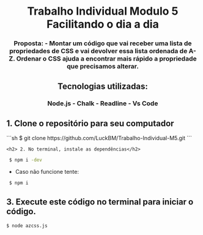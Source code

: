 
<h1 align="center"> Trabalho Individual Modulo 5
Facilitando o dia a dia </h1>

<h3 align="center"> Proposta:
- Montar um código que vai receber uma lista de propriedades de CSS e vai devolver essa lista ordenada de A-Z. Ordenar o CSS ajuda a encontrar mais rápido a propriedade que precisamos alterar. </h3>


<h2 align="center"> Tecnologias utilizadas: </h2>

<h3 align="center"> Node.js - Chalk - Readline - Vs Code <h3>
  
  
  <h2> 1. Clone o repositório para seu computador </h2>
  ```sh
  $ git clone https://github.com/LuckBM/Trabalho-Individual-M5.git
  ```
  
    <h2> 2. No terminal, instale as dependências</h2>

```sh
 $ npm i -dev
```

- Caso não funcione tente:

```sh
 $ npm i
```
  
  
  <h2> 3. Execute este código no terminal para iniciar o código.</h2>
  
  ```sh
$ node azcss.js
```
  

  
